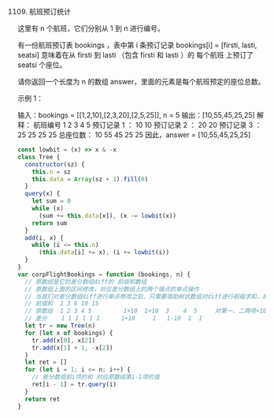 1109. 航班预订统计

这里有 n 个航班，它们分别从 1 到 n 进行编号。

有一份航班预订表 bookings ，表中第 i 条预订记录 bookings[i] = [firsti, lasti, seatsi] 意味着在从 firsti 到 lasti （包含 firsti 和 lasti ）的 每个航班 上预订了 seatsi 个座位。

请你返回一个长度为 n 的数组 answer，里面的元素是每个航班预定的座位总数。

示例 1：

输入：bookings = [[1,2,10],[2,3,20],[2,5,25]], n = 5
输出：[10,55,45,25,25]
解释：
航班编号 1 2 3 4 5
预订记录 1 ： 10 10
预订记录 2 ： 20 20
预订记录 3 ： 25 25 25 25
总座位数： 10 55 45 25 25
因此，answer = [10,55,45,25,25]

```js
const lowbit = (x) => x & -x
class Tree {
  constructor(sz) {
    this.n = sz
    this.data = Array(sz + 1).fill(0)
  }
  query(x) {
    let sum = 0
    while (x)
      (sum += this.data[x]), (x -= lowbit(x))
    return sum
  }
  add(i, x) {
    while (i <= this.n)
      (this.data[i] += x), (i += lowbit(i))
  }
}
var corpFlightBookings = function (bookings, n) {
  // 原数组是它的差分数组diff的 前缀和数组
  // 原数组上面的区间修改，对应差分数组上的两个端点的单点操作
  // 当我们对差分数组diff进行单点修改之后，只需要借助树状数组对diff进行前缀求和，即可得到原数组
  // 前缀和  1 3 6 10 15
  // 原数组  1 2 3 4 5         1+10  1+10  3    4  5     对第一、二两项+10后，需要将差分数组中第1项+10、第3项-10
  // 差分    1 1 1 1 1 1      1+10     1   1-10  1  1
  let tr = new Tree(n)
  for (let x of bookings) {
    tr.add(x[0], x[2])
    tr.add(x[1] + 1, -x[2])
  }
  let ret = []
  for (let i = 1; i <= n; i++) {
    // 差分数组前i项的和 对应原数组第i-1项的值
    ret[i - 1] = tr.query(i)
  }
  return ret
}
```
